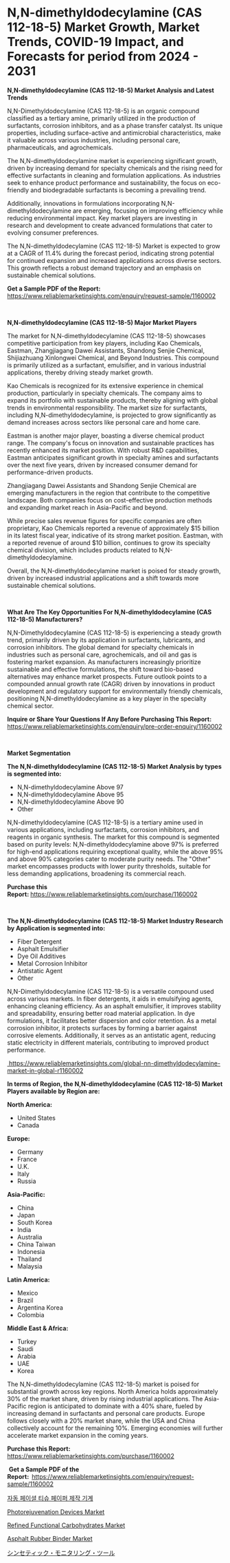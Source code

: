 <p><h1>N,N-dimethyldodecylamine (CAS 112-18-5) Market Growth, Market Trends, COVID-19 Impact, and Forecasts for period from 2024 - 2031</h1></p><p><strong>N,N-dimethyldodecylamine (CAS 112-18-5) Market Analysis and Latest Trends</strong></p>
<p><p>N,N-Dimethyldodecylamine (CAS 112-18-5) is an organic compound classified as a tertiary amine, primarily utilized in the production of surfactants, corrosion inhibitors, and as a phase transfer catalyst. Its unique properties, including surface-active and antimicrobial characteristics, make it valuable across various industries, including personal care, pharmaceuticals, and agrochemicals.</p><p>The N,N-dimethyldodecylamine market is experiencing significant growth, driven by increasing demand for specialty chemicals and the rising need for effective surfactants in cleaning and formulation applications. As industries seek to enhance product performance and sustainability, the focus on eco-friendly and biodegradable surfactants is becoming a prevailing trend. </p><p>Additionally, innovations in formulations incorporating N,N-dimethyldodecylamine are emerging, focusing on improving efficiency while reducing environmental impact. Key market players are investing in research and development to create advanced formulations that cater to evolving consumer preferences.</p><p>The N,N-dimethyldodecylamine (CAS 112-18-5) Market is expected to grow at a CAGR of 11.4% during the forecast period, indicating strong potential for continued expansion and increased applications across diverse sectors. This growth reflects a robust demand trajectory and an emphasis on sustainable chemical solutions.</p></p>
<p><strong>Get a Sample PDF of the Report:&nbsp;</strong> <a href="https://www.reliablemarketinsights.com/enquiry/request-sample/1160002">https://www.reliablemarketinsights.com/enquiry/request-sample/1160002</a></p>
<p>&nbsp;</p>
<p><strong>N,N-dimethyldodecylamine (CAS 112-18-5) Major Market Players</strong></p>
<p><p>The market for N,N-dimethyldodecylamine (CAS 112-18-5) showcases competitive participation from key players, including Kao Chemicals, Eastman, Zhangjiagang Dawei Assistants, Shandong Senjie Chemical, Shijiazhuang Xinlongwei Chemical, and Beyond Industries. This compound is primarily utilized as a surfactant, emulsifier, and in various industrial applications, thereby driving steady market growth.</p><p>Kao Chemicals is recognized for its extensive experience in chemical production, particularly in specialty chemicals. The company aims to expand its portfolio with sustainable products, thereby aligning with global trends in environmental responsibility. The market size for surfactants, including N,N-dimethyldodecylamine, is projected to grow significantly as demand increases across sectors like personal care and home care.</p><p>Eastman is another major player, boasting a diverse chemical product range. The company's focus on innovation and sustainable practices has recently enhanced its market position. With robust R&D capabilities, Eastman anticipates significant growth in specialty amines and surfactants over the next five years, driven by increased consumer demand for performance-driven products.</p><p>Zhangjiagang Dawei Assistants and Shandong Senjie Chemical are emerging manufacturers in the region that contribute to the competitive landscape. Both companies focus on cost-effective production methods and expanding market reach in Asia-Pacific and beyond.</p><p>While precise sales revenue figures for specific companies are often proprietary, Kao Chemicals reported a revenue of approximately $15 billion in its latest fiscal year, indicative of its strong market position. Eastman, with a reported revenue of around $10 billion, continues to grow its specialty chemical division, which includes products related to N,N-dimethyldodecylamine.</p><p>Overall, the N,N-dimethyldodecylamine market is poised for steady growth, driven by increased industrial applications and a shift towards more sustainable chemical solutions.</p></p>
<p>&nbsp;</p>
<p><strong>What Are The Key Opportunities For N,N-dimethyldodecylamine (CAS 112-18-5) Manufacturers?</strong></p>
<p><p>N,N-Dimethyldodecylamine (CAS 112-18-5) is experiencing a steady growth trend, primarily driven by its application in surfactants, lubricants, and corrosion inhibitors. The global demand for specialty chemicals in industries such as personal care, agrochemicals, and oil and gas is fostering market expansion. As manufacturers increasingly prioritize sustainable and effective formulations, the shift toward bio-based alternatives may enhance market prospects. Future outlook points to a compounded annual growth rate (CAGR) driven by innovations in product development and regulatory support for environmentally friendly chemicals, positioning N,N-dimethyldodecylamine as a key player in the specialty chemical sector.</p></p>
<p><strong>Inquire or Share Your Questions If Any Before Purchasing This Report:</strong> <a href="https://www.reliablemarketinsights.com/enquiry/pre-order-enquiry/1160002">https://www.reliablemarketinsights.com/enquiry/pre-order-enquiry/1160002</a></p>
<p>&nbsp;</p>
<p><strong>Market Segmentation</strong></p>
<p><strong>The N,N-dimethyldodecylamine (CAS 112-18-5) Market Analysis by types is segmented into:</strong></p>
<p><ul><li>N,N-dimethyldodecylamine Above 97</li><li>N,N-dimethyldodecylamine Above 95</li><li>N,N-dimethyldodecylamine Above 90</li><li>Other</li></ul></p>
<p><p>N,N-dimethyldodecylamine (CAS 112-18-5) is a tertiary amine used in various applications, including surfactants, corrosion inhibitors, and reagents in organic synthesis. The market for this compound is segmented based on purity levels: N,N-dimethyldodecylamine above 97% is preferred for high-end applications requiring exceptional quality, while the above 95% and above 90% categories cater to moderate purity needs. The "Other" market encompasses products with lower purity thresholds, suitable for less demanding applications, broadening its commercial reach.</p></p>
<p><strong>Purchase this Report:&nbsp;</strong><a href="https://www.reliablemarketinsights.com/purchase/1160002">https://www.reliablemarketinsights.com/purchase/1160002</a></p>
<p>&nbsp;</p>
<p><strong>The N,N-dimethyldodecylamine (CAS 112-18-5) Market Industry Research by Application is segmented into:</strong></p>
<p><ul><li>Fiber Detergent</li><li>Asphalt Emulsifier</li><li>Dye Oil Additives</li><li>Metal Corrosion Inhibitor</li><li>Antistatic Agent</li><li>Other</li></ul></p>
<p><p>N,N-Dimethyldodecylamine (CAS 112-18-5) is a versatile compound used across various markets. In fiber detergents, it aids in emulsifying agents, enhancing cleaning efficiency. As an asphalt emulsifier, it improves stability and spreadability, ensuring better road material application. In dye formulations, it facilitates better dispersion and color retention. As a metal corrosion inhibitor, it protects surfaces by forming a barrier against corrosive elements. Additionally, it serves as an antistatic agent, reducing static electricity in different materials, contributing to improved product performance.</p></p>
<p><a href="https://www.reliablemarketinsights.com/global-nn-dimethyldodecylamine-market-in-global-r1160002">&nbsp;https://www.reliablemarketinsights.com/global-nn-dimethyldodecylamine-market-in-global-r1160002</a></p>
<p><strong>In terms of Region, the N,N-dimethyldodecylamine (CAS 112-18-5) Market Players available by Region are:</strong></p>
<p>
    <p> <strong> North America: </strong>
        <ul>
            <li>United States</li>
            <li>Canada</li>
        </ul>
        </p> 
    <p> <strong> Europe: </strong>
        <ul>
            <li>Germany</li>
            <li>France</li>
            <li>U.K.</li>
            <li>Italy</li>
            <li>Russia</li>
        </ul>
        </p> 
    <p> <strong> Asia-Pacific: </strong>
        <ul>
            <li>China</li>
            <li>Japan</li>
            <li>South Korea</li>
            <li>India</li>
            <li>Australia</li>
            <li>China Taiwan</li>
            <li>Indonesia</li>
            <li>Thailand</li>
            <li>Malaysia</li>
        </ul>
        </p> 
    <p> <strong> Latin America: </strong>
        <ul>
            <li>Mexico</li>
            <li>Brazil</li>
            <li>Argentina Korea</li>
            <li>Colombia</li>
        </ul>
        </p> 
    <p> <strong> Middle East & Africa: </strong>
        <ul>
            <li>Turkey</li>
            <li>Saudi</li>
            <li>Arabia</li>
            <li>UAE</li>
            <li>Korea</li>
        </ul>
    </p>
    </p>
<p><p>The N,N-dimethyldodecylamine (CAS 112-18-5) market is poised for substantial growth across key regions. North America holds approximately 30% of the market share, driven by rising industrial applications. The Asia-Pacific region is anticipated to dominate with a 40% share, fueled by increasing demand in surfactants and personal care products. Europe follows closely with a 20% market share, while the USA and China collectively account for the remaining 10%. Emerging economies will further accelerate market expansion in the coming years.</p></p>
<p><strong>Purchase this Report: </strong><a href="https://www.reliablemarketinsights.com/purchase/1160002">https://www.reliablemarketinsights.com/purchase/1160002</a></p>
<p>&nbsp;<strong>Get a Sample PDF of the Report:&nbsp;&nbsp;</strong><a href="https://www.reliablemarketinsights.com/enquiry/request-sample/1160002">https://www.reliablemarketinsights.com/enquiry/request-sample/1160002</a></p>
<p><strong></strong></p>
<p><p><a href="https://medium.com/@juliobeyter8767567/automatic-facial-tissue-paper-making-machine-market-%EC%9D%98-%EA%B8%80%EB%A1%9C%EB%B2%8C-%EC%8B%9C%EC%9E%A5-%EA%B0%9C%EC%9A%94%EB%8A%94-%EC%A0%84-%EC%84%B8%EA%B3%84-%EB%B0%8F-%EC%A3%BC%EC%9A%94-%EC%8B%9C%EC%9E%A5%EC%9D%98-%EC%82%B0%EC%97%85%EC%97%90-%EC%98%81%ED%96%A5%EC%9D%84-%EB%AF%B8%EC%B9%98%EB%8A%94-%EC%A3%BC%EC%9A%94-cb4f34bf2c10">자동 페이셜 티슈 페이퍼 제작 기계</a></p><p><a href="https://www.linkedin.com/pulse/market-trends-global-photorejuvenation-devices-forecast-analysis-hkh6e?trackingId=%2F9%2BvGdYRTYKO1lyBDz797g%3D%3D">Photorejuvenation Devices Market</a></p><p><a href="https://www.linkedin.com/pulse/refined-functional-carbohydrates-market-growth-outlook-from-npntf?trackingId=UZl%2BRFkHSeyRvzE4diUZXQ%3D%3D">Refined Functional Carbohydrates Market</a></p><p><a href="https://issuu.com/reportprime-2/docs/asphalt-rubber-binder-market-size-2_901b9e361a5084">Asphalt Rubber Binder Market</a></p><p><a href="https://medium.com/@tootsie675376/%E6%96%B0%E8%88%88%E5%90%88%E6%88%90%E3%83%A2%E3%83%8B%E3%82%BF%E3%83%AA%E3%83%B3%E3%82%B0%E3%83%84%E3%83%BC%E3%83%AB%E5%B8%82%E5%A0%B4%E3%81%AE%E6%A9%9F%E4%BC%9A-2024%E5%B9%B4%E3%81%8B%E3%82%892031%E5%B9%B4%E3%81%BE%E3%81%A7%E3%81%AE%E6%8A%95%E8%B3%87%E5%AE%B6%E3%81%8A%E3%82%88%E3%81%B3%E5%88%A9%E5%AE%B3%E9%96%A2%E4%BF%82%E8%80%85%E5%90%91%E3%81%91%E3%81%AE%E5%B8%82%E5%A0%B4%E5%88%86%E6%9E%90-4258d0441ee2">シンセティック・モニタリング・ツール</a></p></p>